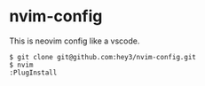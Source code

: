 # nvim-config

This is neovim config like a vscode.

```shell
$ git clone git@github.com:hey3/nvim-config.git
$ nvim
:PlugInstall
```
